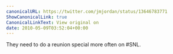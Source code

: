 ```yaml
---
canonicalURL: https://twitter.com/jmjordan/status/13646783771
ShowCanonicalLink: true
CanonicalLinkText: View original on
date: 2010-05-09T03:52:04+00:00
---
```

They need to do a reunion special more often on #SNL.